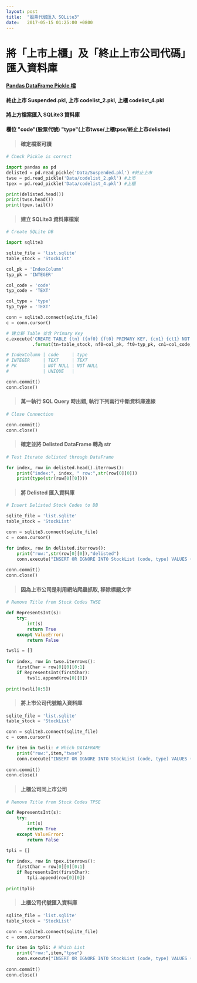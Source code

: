 ```yaml
---
layout: post
title:  "股票代號匯入 SQLite3"
date:   2017-05-15 01:25:00 +0800
---
```


# 將「上市上櫃」及「終止上市公司代碼」匯入資料庫

#### [Pandas DataFrame Pickle 檔](https://github.com/ouvek-kostiva/stockchooser/tree/master/Data)
#### 終止上市 Suspended.pkl, 上市 codelist_2.pkl, 上櫃 codelist_4.pkl

#### 將上方檔案匯入 SQLite3 資料庫

#### 欄位 "code"(股票代號) "type"(上市twse/上櫃tpse/終止上市delisted)

> #### 確定檔案可讀

```python
# Check Pickle is correct

import pandas as pd
delisted = pd.read_pickle('Data/Suspended.pkl') #終止上市
twse = pd.read_pickle('Data/codelist_2.pkl') #上市
tpex = pd.read_pickle('Data/codelist_4.pkl') #上櫃

print(delisted.head())
print(twse.head())
print(tpex.tail())
```

> #### 建立 SQLite3 資料庫檔案

```python
# Create SQLite DB

import sqlite3

sqlite_file = 'list.sqlite'
table_stock = 'StockList'

col_pk = 'IndexColumn'
typ_pk = 'INTEGER'

col_code = 'code'
typ_code = 'TEXT'

col_type = 'type'
typ_type = 'TEXT'

conn = sqlite3.connect(sqlite_file)
c = conn.cursor()

# 建立新 Table 並含 Primary Key
c.execute('CREATE TABLE {tn} ({nf0} {ft0} PRIMARY KEY, {cn1} {ct1} NOT NULL UNIQUE, {cn2} {ct2} NOT NULL)'\
          .format(tn=table_stock, nf0=col_pk, ft0=typ_pk, cn1=col_code, ct1=typ_code, cn2=col_type, ct2=typ_type))

# IndexColumn | code     | type
# INTEGER     | TEXT     | TEXT
# PK          | NOT NULL | NOT NULL
#             | UNIQUE   |

conn.commit()
conn.close()
```

> #### 萬一執行 SQL Query 時出錯, 執行下列兩行中斷資料庫連線

```python
# Close Connection

conn.commit()
conn.close()
```

> #### 確定並將 Delisted DataFrame 轉為 str

```python
# Test Iterate delisted through DataFrame

for index, row in delisted.head().iterrows():
    print("index:", index, " row:",str(row[0][0]))
    print(type(str(row[0][0])))
```

> #### 將 Delisted 匯入資料庫

```python
# Insert Delisted Stock Codes to DB

sqlite_file = 'list.sqlite'
table_stock = 'StockList'

conn = sqlite3.connect(sqlite_file)
c = conn.cursor()

for index, row in delisted.iterrows():
    print("row:",str(row[0][0]),"delisted")
    conn.execute("INSERT OR IGNORE INTO StockList (code, type) VALUES (?,?)",(str(row[0][0]),"delisted"));
    
conn.commit()
conn.close()
```

> #### 因為上市公司是利用網站爬蟲抓取, 移除標題文字

```python
# Remove Title from Stock Codes TWSE

def RepresentsInt(s):
    try: 
        int(s)
        return True
    except ValueError:
        return False

twsli = []
    
for index, row in twse.iterrows():
    firstChar = row[0][0][0:1]
    if RepresentsInt(firstChar):
        twsli.append(row[0][0])
        
print(twsli[0:5])
```

> #### 將上市公司代號輸入資料庫

```python
sqlite_file = 'list.sqlite'
table_stock = 'StockList'

conn = sqlite3.connect(sqlite_file)
c = conn.cursor()

for item in twsli: # Which DATAFRAME
    print("row:",item,"twse")                                                      # type
    conn.execute("INSERT OR IGNORE INTO StockList (code, type) VALUES (?,?)",(item,"twse"));
    
conn.commit()
conn.close()
```

> #### 上櫃公司同上市公司

```python
# Remove Title from Stock Codes TPSE

def RepresentsInt(s):
    try: 
        int(s)
        return True
    except ValueError:
        return False

tpli = []
    
for index, row in tpex.iterrows():
    firstChar = row[0][0][0:1]
    if RepresentsInt(firstChar):
        tpli.append(row[0][0])
        
print(tpli)
```

> #### 上櫃公司代號匯入資料庫

```python
sqlite_file = 'list.sqlite'
table_stock = 'StockList'

conn = sqlite3.connect(sqlite_file)
c = conn.cursor()

for item in tpli: # Which List
    print("row:",item,"tpse")                                                      # type
    conn.execute("INSERT OR IGNORE INTO StockList (code, type) VALUES (?,?)",(item,"tpse"));
    
conn.commit()
conn.close()
```

